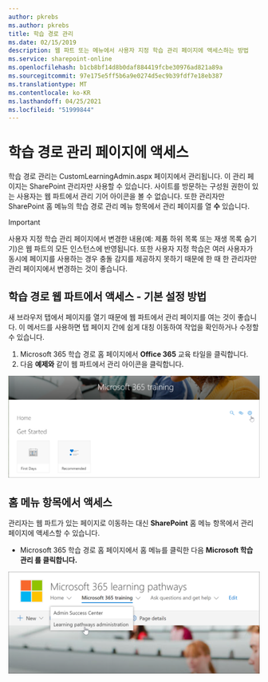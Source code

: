 ```yaml
---
author: pkrebs
ms.author: pkrebs
title: 학습 경로 관리
ms.date: 02/15/2019
description: 웹 파트 또는 메뉴에서 사용자 지정 학습 관리 페이지에 액세스하는 방법
ms.service: sharepoint-online
ms.openlocfilehash: b1cb8bf14d8b0daf884419fcbe30976ad821a89a
ms.sourcegitcommit: 97e175e5ff5b6a9e0274d5ec9b39fdf7e18eb387
ms.translationtype: MT
ms.contentlocale: ko-KR
ms.lasthandoff: 04/25/2021
ms.locfileid: "51999844"
---
```

# <a name="access-the-learning-pathways-administration-page"></a>학습 경로 관리 페이지에 액세스

학습 경로 관리는 CustomLearningAdmin.aspx 페이지에서 관리됩니다. 이 관리 페이지는 SharePoint 관리자만 사용할 수 있습니다. 사이트를 방문하는 구성원 권한이 있는 사용자는  웹 파트에서 관리 기어 아이콘을 볼 수 없습니다. 또한 관리자만 SharePoint 홈 메뉴의 학습 경로 관리  메뉴 항목에서 관리 페이지를 열 **수** 있습니다. 

> [!IMPORTANT]
> 사용자 지정 학습 관리 페이지에서 변경한 내용(예: 제품 하위 목록 또는 재생 목록 숨기기)은 웹 파트의 모든 인스턴스에 반영됩니다. 또한 사용자 지정 학습은 여러 사용자가 동시에 페이지를 사용하는 경우 충돌 감지를 제공하지 못하기 때문에 한 때 한 관리자만 관리 페이지에서 변경하는 것이 좋습니다.  

## <a name="access-from-the-learning-pathways-web-part---preferred-method"></a>학습 경로 웹 파트에서 액세스 - 기본 설정 방법
새 브라우저 탭에서 페이지를 열기 때문에 웹 파트에서 관리 페이지를 여는 것이 좋습니다. 이 메서드를 사용하면 탭 페이지 간에 쉽게 대칭 이동하여 작업을 확인하거나 수정할 수 있습니다.  

1. Microsoft 365 학습 경로  홈 페이지에서 **Office 365** 교육 타일을 클릭합니다.
2. 다음 **예제와** 같이 웹 파트에서 관리 아이콘을 클릭합니다.  

![cg-adminaccbtn.png](media/cg-adminaccbtn.png)

## <a name="access-from-the-home-menu-item"></a>홈 메뉴 항목에서 액세스
관리자는 웹 파트가 있는 페이지로 이동하는 대신 **SharePoint** 홈 메뉴 항목에서 관리 페이지에 액세스할 수 있습니다. 

- Microsoft 365 학습 경로 홈 페이지에서 홈  메뉴를 클릭한 다음 **Microsoft 학습 관리 를 클릭합니다.**

![cg-adminaccmenu.png](media/cg-adminaccmenu.png)